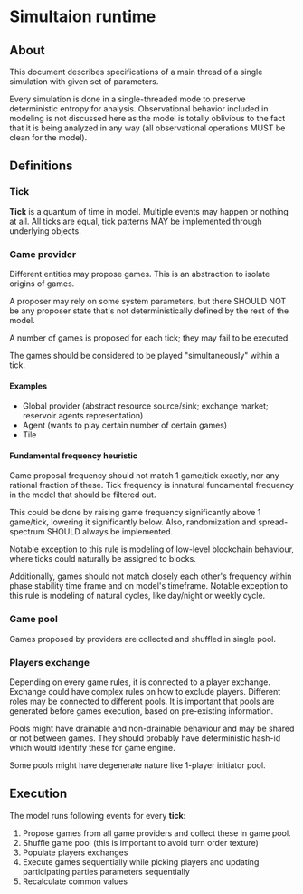 # Simultaion runtime

## About

This document describes specifications of a main thread of a single simulation with given set of parameters.

Every simulation is done in a single-threaded mode to preserve deterministic entropy for analysis. Observational behavior included in modeling is not discussed here as the model is totally oblivious to the fact that it is being analyzed in any way (all observational operations MUST be clean for the model).

## Definitions

### Tick

**Tick** is a quantum of time in model. Multiple events may happen or nothing at all. All ticks are equal, tick patterns MAY be implemented through underlying objects.

### Game provider

Different entities may propose games. This is an abstraction to isolate origins of games.

A proposer may rely on some system parameters, but there SHOULD NOT be any proposer state that's not deterministically defined by the rest of the model.

A number of games is proposed for each tick; they may fail to be executed.

The games should be considered to be played "simultaneously" within a tick.

#### Examples

- Global provider (abstract resource source/sink; exchange market; reservoir agents representation)
- Agent (wants to play certain number of certain games)
- Tile

#### Fundamental frequency heuristic

Game proposal frequency should not match 1 game/tick exactly, nor any rational fraction of these. Tick frequency is innatural fundamental frequency in the model that should be filtered out.

This could be done by raising game frequency significantly above 1 game/tick, lowering it significantly below. Also, randomization and spread-spectrum SHOULD always be implemented.

Notable exception to this rule is modeling of low-level blockchain behaviour, where ticks could naturally be assigned to blocks.

Additionally, games should not match closely each other's frequency within phase stability time frame and on model's timeframe. Notable exception to this rule is modeling of natural cycles, like day/night or weekly cycle.

### Game pool

Games proposed by providers are collected and shuffled in single pool.

### Players exchange

Depending on every game rules, it is connected to a player exchange. Exchange could have complex rules on how to exclude players. Different roles may be connected to different pools. It is important that pools are generated before games execution, based on pre-existing information.

Pools might have drainable and non-drainable behaviour and may be shared or not between games. They should probably have deterministic hash-id which would identify these for game engine.

Some pools might have degenerate nature like 1-player initiator pool.

## Execution

The model runs following events for every **tick**:

1. Propose games from all game providers and collect these in game pool.
2. Shuffle game pool (this is important to avoid turn order texture)
3. Populate players exchanges
4. Execute games sequentially while picking players and updating participating parties parameters sequentially
5. Recalculate common values


